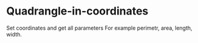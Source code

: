 # Quadrangle-in-coordinates
Set coordinates and get all parameters 
For example perimetr, area, length, width.
